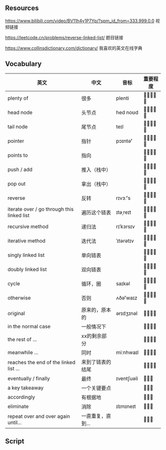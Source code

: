 ## Resources
https://www.bilibili.com/video/BV11h4y1P7Yp/?spm_id_from=333.999.0.0 视频链接

https://leetcode.cn/problems/reverse-linked-list/ 题目链接

https://www.collinsdictionary.com/dictionary/ 我喜欢的英文在线字典


## Vocabulary

|     英文                       	|     中文              	|     音标           	|     重要程度    	|
|--------------------------------	|-----------------------	|--------------------	|-----------------	|
|     plenty of         	|     很多            	|     plenti    	|     🌟🌟🌟🌟🌟       	|
|     head node         	|     头节点            	|     hed noʊd    	|     🌟🌟🌟🌟🌟       	|
|     tail node            	|     尾节点        	|     teɪl    	|     🌟🌟🌟🌟🌟       	|
|     pointer                  	|    指针           	|     pɔɪntəʳ        	|     🌟🌟🌟🌟🌟       	|
|     points to                     	|     指向              	|                    	|     🌟🌟🌟🌟🌟       	|
|     push / add                      	|     推入（栈中）              	|                	|     🌟🌟🌟🌟🌟       	|
|     pop out                    	|     拿出（栈中）              	|             	|     🌟🌟🌟🌟🌟       	|
|     reverse                      	|     反转              	|     rɪvɜːʳs               	|     🌟🌟🌟🌟🌟       	|
|     iterate over / go through this linked list    	|     遍历这个链表      	|     ɪtəˌreɪt       	|     🌟🌟🌟🌟🌟       	|
|     recursive method              	|     递归法            	|   rɪˈkɜrsɪv                 	|     🌟🌟🌟🌟🌟       	|
|     iterative method                 	|     迭代法             	|      ˈɪtərətɪv              	|     🌟🌟🌟🌟🌟       	|
|     singly linked list            	|     单向链表    	|                    	|     🌟🌟🌟🌟🌟       	|
|     doubly linked list         	|     双向链表     	|             	|     🌟🌟🌟🌟🌟       	|
|     cycle         	|     循环，圈            	|     saɪkəl    	|     🌟🌟🌟🌟🌟       	|
|     otherwise         	|     否则            	|     ʌðəʳwaɪz    	|     🌟🌟🌟🌟🌟       	|
|     original         	|     原来的，原本的     	|     ərɪdʒɪnəl        	|     🌟🌟🌟🌟       	|
|     in the normal case         	|     一般情况下     	|             	|     🌟🌟🌟🌟       	|
|     the rest of ...         	|     xx的剩余部分     	|             	|     🌟🌟🌟🌟       	|
|     meanwhile ...         	|     同时     	|     miːnhwaɪl        	|     🌟🌟🌟🌟       	|
|     reaches the end of the linked list ...         	|     来到了链表的结尾     	|             	|     🌟🌟🌟🌟       	|
|     eventually  / finally      	|     最终     	|        ɪventʃuəli     	|     🌟🌟🌟       	|
|     a key takeaway         	|     一个关键要点     	|             	|     🌟🌟🌟       	|
|     accordingly         	|     有根据地     	|             	|     🌟🌟🌟       	|
|     eliminate      	|     消除     	|   ɪlɪmɪneɪt          	|     🌟🌟🌟       	|
|     repeat over and over again until...         	|     一直重复，直到...     	|             	|     🌟🌟🌟       	|


## Script
